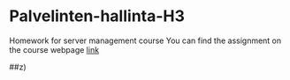 # Palvelinten-hallinta-H3
Homework for server management course
You can find the assignment on the course webpage [link](https://terokarvinen.com/2021/configuration-management-systems-palvelinten-hallinta-ict4tn022-2021-autumn/)

##z)
